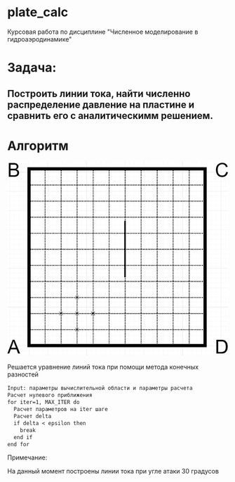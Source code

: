 # plate_calc
Курсовая работа по дисциплине "Численное моделирование в гидроаэродинамике"

# Задача:
Построить линии тока, найти численно распределение давление на пластине и сравнить его с аналитическимм решением. 
---

# Алгоритм

![Вычислительная область](https://github.com/yakovglee/plate_calc/blob/main/img/img.png)

Решается уравнение линий тока при помощи метода конечных разностей

```
Input: параметры вычислительной области и параметры расчета
Расчет нулевого приближения
for iter=1, MAX_ITER do
  Расчет параметров на iter шаге
  Расчет delta 
  if delta < epsilon then
    break
  end if
end for
```

Примечание:

На данный момент построены  линии тока при угле атаки 30 градусов

